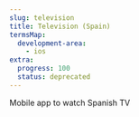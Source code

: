 ```yaml
---
slug: television
title: Television (Spain)
termsMap:
  development-area:
    - ios
extra:
  progress: 100
  status: deprecated
---
```


Mobile app to watch Spanish TV
